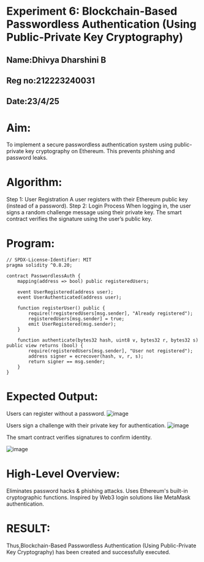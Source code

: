 # Experiment 6: Blockchain-Based Passwordless Authentication (Using Public-Private Key Cryptography)
## Name:Dhivya Dharshini B
## Reg no:212223240031
## Date:23/4/25


# Aim:
To implement a secure passwordless authentication system using public-private key cryptography on Ethereum. This prevents phishing and password leaks.

# Algorithm:
Step 1: 
User Registration
A user registers with their Ethereum public key (instead of a password).
Step 2: Login Process
When logging in, the user signs a random challenge message using their private key.
The smart contract verifies the signature using the user’s public key.
# Program:
```
// SPDX-License-Identifier: MIT
pragma solidity ^0.8.20;

contract PasswordlessAuth {
    mapping(address => bool) public registeredUsers;

    event UserRegistered(address user);
    event UserAuthenticated(address user);

    function registerUser() public {
        require(!registeredUsers[msg.sender], "Already registered");
        registeredUsers[msg.sender] = true;
        emit UserRegistered(msg.sender);
    }

    function authenticate(bytes32 hash, uint8 v, bytes32 r, bytes32 s) public view returns (bool) {
        require(registeredUsers[msg.sender], "User not registered");
        address signer = ecrecover(hash, v, r, s);
        return signer == msg.sender;
    }
}
```

# Expected Output:
Users can register without a password.
![image](https://github.com/user-attachments/assets/56b4d5b0-29e4-4c06-9587-580d11e01682)


Users sign a challenge with their private key for authentication.
![image](https://github.com/user-attachments/assets/071ac3ed-5fd1-4973-a356-7bc616a580e4)


The smart contract verifies signatures to confirm identity.

![image](https://github.com/user-attachments/assets/0cb4a1a6-258d-46f8-8191-e0d78774deae)


# High-Level Overview:
Eliminates password hacks & phishing attacks.
Uses Ethereum's built-in cryptographic functions.
Inspired by Web3 login solutions like MetaMask authentication.

# RESULT: 
Thus,Blockchain-Based Passwordless Authentication (Using Public-Private Key Cryptography) has been created and successfully executed.
